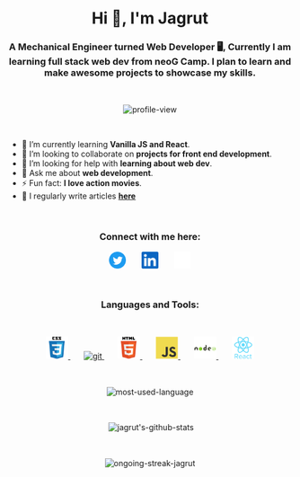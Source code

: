 <h1 align="center">Hi 👋, I'm Jagrut</h1>

<h3 align="center">A Mechanical Engineer turned Web Developer 🖥️, Currently I am learning full stack web dev from neoG Camp. I plan to learn and make awesome projects to showcase my skills.</h3>

<br>

<p align="center"> <img src="https://komarev.com/ghpvc/?username=jagrut-sharma&style=for-the-badge" alt="profile-view" /> </p>

<br>

- 🌱 I’m currently learning **Vanilla JS and React**.
- 👯 I’m looking to collaborate on **projects for front end development**.
- 🤔 I’m looking for help with **learning about web dev**.
- 💬 Ask me about **web development**.
- ⚡ Fun fact: **I love action movies**.
- 📝 I regularly write articles **[here](https://jagrut-sharma.netlify.app/blogs.html)**

<br>

<h3 align="center">Connect with me here:</h3>

<p align="center">
      <a
        href="https://twitter.com/jagrut_sharma"
        target="blank"
        style="padding: 0.5rem"
        ><img
          align="center"
          src="./images/Twitter social icons - circle - blue.png"
          alt="jagrut_sharma"
          height="30"
          width="30"
      /></a> &nbsp;
      <a
        href="https://linkedin.com/in/jagrut-sharma"
        target="blank"
        style="padding: 0.5rem"
        ><img
          align="center"
          src="./images/In-Blue-128.png"
          alt="linked-in-logo"
          height="30"
          width="30"
      /></a> &nbsp;
      <a href="#" style="padding: 0.5rem"
        ><img
          align="center"
          src="./images/GitHub-Mark-Light-120px-plus.png"
          alt="jagrut_sharma"
          height="30"
          width="30"
      /></a>
    </p>

<br>

<h3 align="center">Languages and Tools:</h3>

<br>

<p align="center">
      <a href="#" style="padding: 0.5rem">
        <img
          src="https://raw.githubusercontent.com/devicons/devicon/master/icons/css3/css3-original-wordmark.svg"
          alt="css3"
          width="40"
          height="40"
        />
      </a> &nbsp;
      <a href="#" style="padding: 0.5rem">
        <img
          src="https://www.vectorlogo.zone/logos/git-scm/git-scm-icon.svg"
          alt="git"
          width="40"
          height="40"
        />
      </a> &nbsp;
      <a href="#" style="padding: 0.5rem">
        <img
          src="https://raw.githubusercontent.com/devicons/devicon/master/icons/html5/html5-original-wordmark.svg"
          alt="html5"
          width="40"
          height="40"
        />
      </a> &nbsp;
      <a href="#" style="padding: 0.5rem">
        <img
          src="https://raw.githubusercontent.com/devicons/devicon/master/icons/javascript/javascript-original.svg"
          alt="javascript"
          width="40"
          height="40"
        />
      </a> &nbsp;
      <a href="#" style="padding: 0.5rem">
        <img
          src="https://raw.githubusercontent.com/devicons/devicon/master/icons/nodejs/nodejs-original-wordmark.svg"
          alt="nodejs"
          width="40"
          height="40"
        />
      </a> &nbsp;
      <a href="#" style="padding: 0.5rem">
        <img
          src="https://raw.githubusercontent.com/devicons/devicon/master/icons/react/react-original-wordmark.svg"
          alt="react"
          width="40"
          height="40"
        />
      </a>
    </p>

<br>

<p align="center"><img align="center" src="https://github-readme-stats.vercel.app/api/top-langs?username=jagrut-sharma&show_icons=true&locale=en&layout=compact&theme=gruvbox" alt="most-used-language" /></p>

<br>

<p align = "center">&nbsp;<img align="center" src="https://github-readme-stats.vercel.app/api?username=jagrut-sharma&show_icons=true&locale=en&theme=gruvbox" alt="jagrut's-github-stats" /></p>

<br>

<p align="center"><img align="center" src="https://github-readme-streak-stats.herokuapp.com/?user=jagrut-sharma&&theme=gruvbox" alt="ongoing-streak-jagrut" /></p>
